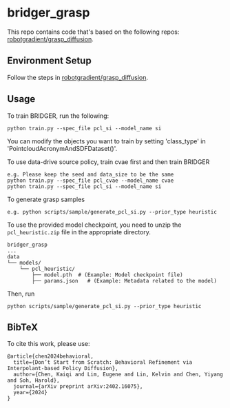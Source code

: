 # bridger_grasp

This repo contains code that's based on the following repos: [robotgradient/grasp_diffusion](https://github.com/robotgradient/grasp_diffusion).

## Environment Setup
Follow the steps in [robotgradient/grasp_diffusion](https://github.com/robotgradient/grasp_diffusion).

## Usage
To train BRIDGER, run the following:
```
python train.py --spec_file pcl_si --model_name si
```

You can modify the objects you want to train by setting 'class_type' in 'PointcloudAcronymAndSDFDataset()'.

To use data-drive source policy, train cvae first and then train BRIDGER

```
e.g. Please keep the seed and data_size to be the same
python train.py --spec_file pcl_cvae --model_name cvae
python train.py --spec_file pcl_si --model_name si
```

To generate grasp samples

```
e.g. python scripts/sample/generate_pcl_si.py --prior_type heuristic
```

To use the provided model checkpoint, you need to unzip the `pcl_heuristic.zip` file in the appropriate directory.

```commandline
bridger_grasp
...
data
└── models/
    └── pcl_heuristic/
        ├── model.pth  # (Example: Model checkpoint file)
        ├── params.json   # (Example: Metadata related to the model)

```

Then, run
```
python scripts/sample/generate_pcl_si.py --prior_type heuristic
```

## BibTeX

To cite this work, please use:

```
@article{chen2024behavioral,
  title={Don’t Start from Scratch: Behavioral Refinement via Interpolant-based Policy Diffusion},
  author={Chen, Kaiqi and Lim, Eugene and Lin, Kelvin and Chen, Yiyang and Soh, Harold},
  journal={arXiv preprint arXiv:2402.16075},
  year={2024}
}
```